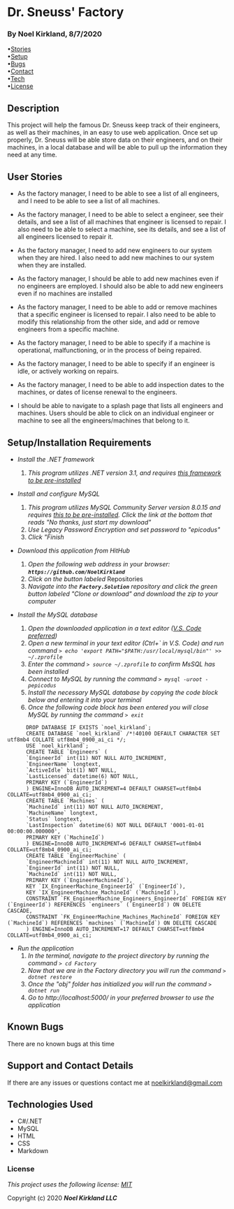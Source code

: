 # Dr. Sneuss' Factory

### By Noel Kirkland, 8/7/2020

•[Stories](#1)<br>
•[Setup](#2)<br>
•[Bugs](#3)<br>
•[Contact](#4)<br>
•[Tech](#5)<br>
•[License](#6)

## Description

This project will help the famous Dr. Sneuss keep track of their engineers, as well as their machines, in an easy to use web application. Once set up properly, Dr. Sneuss will be able store data on their engineers, and on their machines, in a local database and will be able to pull up the information they need at any time.

## User Stories <a name="1"></a>

* As the factory manager, I need to be able to see a list of all engineers, and I need to be able to see a list of all machines.

* As the factory manager, I need to be able to select a engineer, see their details, and see a list of all machines that engineer is licensed to repair. I also need to be able to select a machine, see its details, and see a list of all engineers licensed to repair it.

* As the factory manager, I need to add new engineers to our system when they are hired. I also need to add new machines to our system when they are installed.

* As the factory manager, I should be able to add new machines even if no engineers are employed. I should also be able to add new engineers even if no machines are installed

* As the factory manager, I need to be able to add or remove machines that a specific engineer is licensed to repair. I also need to be able to modify this relationship from the other side, and add or remove engineers from a specific machine.

* As the factory manager, I need to be able to specify if a machine is operational, malfunctioning, or in the process of being repaired.

* As the factory manager, I need to be able to specify if an engineer is idle, or actively working on repairs.

* As the factory manager, I need to be able to add inspection dates to the machines, or dates of license renewal to the engineers.

* I should be able to navigate to a splash page that lists all engineers and machines. Users should be able to click on an individual engineer or machine to see all the engineers/machines that belong to it.

## Setup/Installation Requirements <a name="2"></a>

* _Install the .NET framework_
  1. _This program utilizes .NET version 3.1, and requires [this framework to be pre-installed](https://dotnet.microsoft.com/download/dotnet-core/3.1)_

* _Install and configure MySQL_
  1. _This program utilizes MySQL Community Server version 8.0.15 and requires [this to be pre-installed](https://dev.mysql.com/downloads/file/?id=484914). Click the link at the bottom that reads "No thanks, just start my download"_
  2. _Use Legacy Password Encryption and set password to "epicodus"_
  3. _Click "Finish_

* _Download this application from HitHub_
  1. _Open the following web address in your browser: **`https://github.com/NoelKirkland`**_
  2. _Click on the button labeled_ Repositories
  3. _Navigate into the **`Factory.Solution`** repository and click the green button labeled "Clone or download" and download the zip to your computer_

* _Install the MySQL database_
  1. _Open the downloaded application in a text editor ([V.S. Code preferred](https://code.visualstudio.com/))_
  2. _Open a new terminal in your text editor (Ctrl+\` in V.S. Code) and run command `> echo 'export PATH="$PATH:/usr/local/mysql/bin"' >> ~/.zprofile`_
  3. _Enter the command `> source ~/.zprofile` to confirm MsSQL has been installed_
  4. _Connect to MySQL by running the command `> mysql -uroot -pepicodus`_
  5. _Install the necessary MySQL database by copying the code block below and entering it into your terminal_
  6. _Once the following code block has been entered you will close MySQL by running the command `> exit`_

```
      DROP DATABASE IF EXISTS `noel_kirkland`;
      CREATE DATABASE `noel_kirkland` /*!40100 DEFAULT CHARACTER SET utf8mb4 COLLATE utf8mb4_0900_ai_ci */;
      USE `noel_kirkland`;
      CREATE TABLE `Engineers` (
      `EngineerId` int(11) NOT NULL AUTO_INCREMENT,
      `EngineerName` longtext,
      `ActiveIdle` bit(1) NOT NULL,
      `LastLicensed` datetime(6) NOT NULL,
      PRIMARY KEY (`EngineerId`)
      ) ENGINE=InnoDB AUTO_INCREMENT=4 DEFAULT CHARSET=utf8mb4 COLLATE=utf8mb4_0900_ai_ci;
      CREATE TABLE `Machines` (
      `MachineId` int(11) NOT NULL AUTO_INCREMENT,
      `MachineName` longtext,
      `Status` longtext,
      `LastInspection` datetime(6) NOT NULL DEFAULT '0001-01-01 00:00:00.000000',
      PRIMARY KEY (`MachineId`)
      ) ENGINE=InnoDB AUTO_INCREMENT=6 DEFAULT CHARSET=utf8mb4 COLLATE=utf8mb4_0900_ai_ci;
      CREATE TABLE `EngineerMachine` (
      `EngineerMachineId` int(11) NOT NULL AUTO_INCREMENT,
      `EngineerId` int(11) NOT NULL,
      `MachineId` int(11) NOT NULL,
      PRIMARY KEY (`EngineerMachineId`),
      KEY `IX_EngineerMachine_EngineerId` (`EngineerId`),
      KEY `IX_EngineerMachine_MachineId` (`MachineId`),
      CONSTRAINT `FK_EngineerMachine_Engineers_EngineerId` FOREIGN KEY (`EngineerId`) REFERENCES `engineers` (`EngineerId`) ON DELETE CASCADE,
      CONSTRAINT `FK_EngineerMachine_Machines_MachineId` FOREIGN KEY (`MachineId`) REFERENCES `machines` (`MachineId`) ON DELETE CASCADE
      ) ENGINE=InnoDB AUTO_INCREMENT=17 DEFAULT CHARSET=utf8mb4 COLLATE=utf8mb4_0900_ai_ci;
```

* _Run the application_
  1. _In the terminal, navigate to the project directory by running the command `> cd Factory`_
  2. _Now that we are in the Factory directory you will run the command `> dotnet restore`_
  3. _Once the "obj" folder has initialized you will run the command `> dotnet run`_
  4. _Go to http://localhost:5000/ in your preferred browser to use the application_


## Known Bugs <a name="2"></a>

There are no known bugs at this time

## Support and Contact Details <a name="3"></a>

If there are any issues or questions contact me at noelkirkland@gmail.com

## Technologies Used <a name="4"></a>

*  C#/.NET
*  MySQL
*  HTML
*  CSS
*  Markdown


### License <a name="5"></a>

*This project uses the following license: [MIT](https://opensource.org/licenses/MIT)*

Copyright (c) 2020 **_Noel Kirkland LLC_**